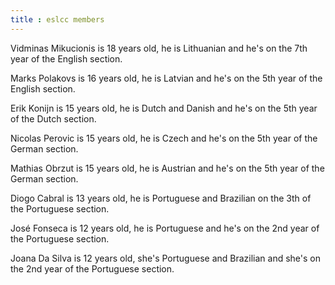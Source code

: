 ```yaml
---
title : eslcc members
---
```


Vidminas Mikucionis is 18 years old, he is Lithuanian and he's on the 7th year of the English section.

Marks Polakovs is 16 years old, he is Latvian and he's on the 5th year of the English section.

Erik Konijn is 15 years old, he is Dutch and Danish and he's on the 5th year of the Dutch section.

Nicolas Perovic is 15 years old, he is Czech and he's on the 5th year of the German section.

Mathias Obrzut is 15 years old, he is Austrian and he's on the 5th year of the German section.

Diogo Cabral is 13 years old, he is Portuguese and Brazilian on the 3th of the Portuguese section.

José Fonseca is 12 years old, he is Portuguese and he's on the 2nd year of the Portuguese section.

Joana Da Silva is 12 years old, she's Portuguese and Brazilian and she's on the 2nd year of the Portuguese section.
